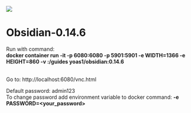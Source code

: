 ![](https://visitor-badge.glitch.me/badge?page_id=Yoas1.Obsidian-0.14.6)</br>

# Obsidian-0.14.6
Run with command:<br>
**docker container run -it -p 6080:6080 -p 5901:5901 -e WIDTH=1366 -e HEIGHT=860 -v </path-to-save-data>:/guides yoas1/obsidian:0.14.6**</br></br>

Go to: http://localhost:6080/vnc.html

Default password: admin123</br>
To change password add environment variable to docker command: **-e PASSWORD=<your_password>**



